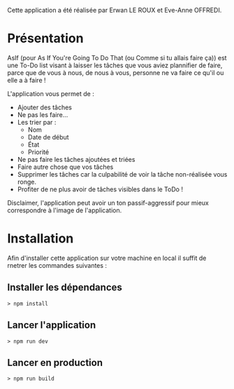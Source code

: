 Cette application a été réalisée par Erwan LE ROUX et Eve-Anne OFFREDI.

# Présentation 
AsIf (pour As If You're Going To Do That (ou Comme si tu allais faire ça)) est une To-Do list visant à laisser les tâches que vous aviez plannifier de faire, parce que de vous à nous, de nous à vous, personne ne va faire ce qu'il ou elle a à faire !

L'application vous permet de :

- Ajouter des tâches
- Ne pas les faire...
- Les trier par :
    - Nom
    - Date de début
    - État
    - Priorité
- Ne pas faire les tâches ajoutées et triées
- Faire autre chose que vos tâches
- Supprimer les tâches car la culpabilité de voir la tâche non-réalisée vous ronge.
- Profiter de ne plus avoir de tâches visibles dans le ToDo !

Disclaimer, l'application peut avoir un ton passif-aggressif pour mieux correspondre à l'image de l'application.

# Installation
Afin d'installer cette application sur votre machine en local il suffit de rnetrer les commandes suivantes : 

## Installer les dépendances
```
> npm install
```

## Lancer l'application
```
> npm run dev
```

## Lancer en production
```
> npm run build
```